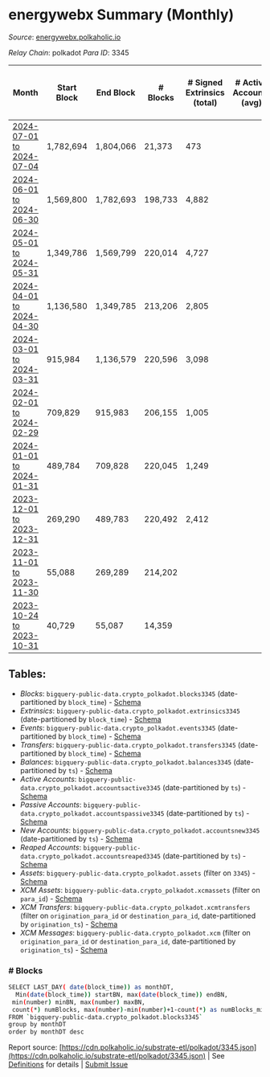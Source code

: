 # energywebx Summary (Monthly)

_Source_: [energywebx.polkaholic.io](https://energywebx.polkaholic.io)

*Relay Chain*: polkadot
*Para ID*: 3345



| Month | Start Block | End Block | # Blocks | # Signed Extrinsics (total) | # Active Accounts (avg) | # Addresses with Balances (max) | Issues |
| ----- | ----------- | --------- | -------- | --------------------------- | ----------------------- | ------------------------------- | ------ |
| [2024-07-01 to 2024-07-04](/polkadot/3345-energywebx/2024-07-31.md) | 1,782,694 | 1,804,066 | 21,373 | 473 |  | 1,487 | -   |   
| [2024-06-01 to 2024-06-30](/polkadot/3345-energywebx/2024-06-30.md) | 1,569,800 | 1,782,693 | 198,733 | 4,882 |  | 1,462 | - 14,161 (6.65%) |   
| [2024-05-01 to 2024-05-31](/polkadot/3345-energywebx/2024-05-31.md) | 1,349,786 | 1,569,799 | 220,014 | 4,727 |  | 1,308 | -   |   
| [2024-04-01 to 2024-04-30](/polkadot/3345-energywebx/2024-04-30.md) | 1,136,580 | 1,349,785 | 213,206 | 2,805 |  | 1,118 | -   |   
| [2024-03-01 to 2024-03-31](/polkadot/3345-energywebx/2024-03-31.md) | 915,984 | 1,136,579 | 220,596 | 3,098 |  | 984 | -   |   
| [2024-02-01 to 2024-02-29](/polkadot/3345-energywebx/2024-02-29.md) | 709,829 | 915,983 | 206,155 | 1,005 |  | 695 | -   |   
| [2024-01-01 to 2024-01-31](/polkadot/3345-energywebx/2024-01-31.md) | 489,784 | 709,828 | 220,045 | 1,249 |  | 595 | -   |   
| [2023-12-01 to 2023-12-31](/polkadot/3345-energywebx/2023-12-31.md) | 269,290 | 489,783 | 220,492 | 2,412 |  | 425 | - 2 (0.00%) |   
| [2023-11-01 to 2023-11-30](/polkadot/3345-energywebx/2023-11-30.md) | 55,088 | 269,289 | 214,202 |  |  | 1 | -   |   
| [2023-10-24 to 2023-10-31](/polkadot/3345-energywebx/2023-10-31.md) | 40,729 | 55,087 | 14,359 |  |  | 1 | -   |   

## Tables:

* _Blocks_: `bigquery-public-data.crypto_polkadot.blocks3345` (date-partitioned by `block_time`) - [Schema](/schema/balances.json)
* _Extrinsics_: `bigquery-public-data.crypto_polkadot.extrinsics3345` (date-partitioned by `block_time`) - [Schema](/schema/extrinsics.json)
* _Events_: `bigquery-public-data.crypto_polkadot.events3345` (date-partitioned by `block_time`) - [Schema](/schema/events.json)
* _Transfers_: `bigquery-public-data.crypto_polkadot.transfers3345` (date-partitioned by `block_time`) - [Schema](/schema/transfers.json)
* _Balances_: `bigquery-public-data.crypto_polkadot.balances3345` (date-partitioned by `ts`) - [Schema](/schema/balances.json)
* _Active Accounts_: `bigquery-public-data.crypto_polkadot.accountsactive3345` (date-partitioned by `ts`) - [Schema](/schema/accountsactive.json)
* _Passive Accounts_: `bigquery-public-data.crypto_polkadot.accountspassive3345` (date-partitioned by `ts`) - [Schema](/schema/accountspassive.json)
* _New Accounts_: `bigquery-public-data.crypto_polkadot.accountsnew3345` (date-partitioned by `ts`) - [Schema](/schema/accountsnew.json)
* _Reaped Accounts_: `bigquery-public-data.crypto_polkadot.accountsreaped3345` (date-partitioned by `ts`) - [Schema](/schema/accountsreaped.json)
* _Assets_: `bigquery-public-data.crypto_polkadot.assets` (filter on `3345`) - [Schema](/schema/assets.json)
* _XCM Assets_: `bigquery-public-data.crypto_polkadot.xcmassets` (filter on `para_id`) - [Schema](/schema/xcmassets.json)
* _XCM Transfers_: `bigquery-public-data.crypto_polkadot.xcmtransfers` (filter on `origination_para_id` or `destination_para_id`, date-partitioned by `origination_ts`) - [Schema](/schema/xcmtransfers.json)
* _XCM Messages_: `bigquery-public-data.crypto_polkadot.xcm` (filter on `origination_para_id` or `destination_para_id`, date-partitioned by `origination_ts`) - [Schema](/schema/xcm.json)

### # Blocks
```bash
SELECT LAST_DAY( date(block_time)) as monthDT,
  Min(date(block_time)) startBN, max(date(block_time)) endBN, 
 min(number) minBN, max(number) maxBN, 
 count(*) numBlocks, max(number)-min(number)+1-count(*) as numBlocks_missing 
FROM `bigquery-public-data.crypto_polkadot.blocks3345` 
group by monthDT 
order by monthDT desc
```


Report source: [https://cdn.polkaholic.io/substrate-etl/polkadot/3345.json](https://cdn.polkaholic.io/substrate-etl/polkadot/3345.json) | See [Definitions](/DEFINITIONS.md) for details | [Submit Issue](https://github.com/colorfulnotion/substrate-etl/issues)
